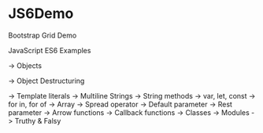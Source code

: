 # JS6Demo

Bootstrap Grid Demo

JavaScript ES6 Examples

-> Objects

-> Object Destructuring

-> Template literals
-> Multiline Strings
-> String methods
-> var, let, const
-> for in, for of
-> Array
-> Spread operator
-> Default parameter
-> Rest parameter
-> Arrow functions
-> Callback functions
-> Classes
-> Modules
-> Truthy & Falsy
